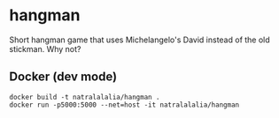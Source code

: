 # hangman
Short hangman game that uses Michelangelo's David instead of the old stickman. Why not?


## Docker (dev mode)

```
docker build -t natralalalia/hangman .
docker run -p5000:5000 --net=host -it natralalalia/hangman
```
